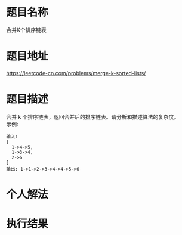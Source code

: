 # 题目名称  
合并K个排序链表              
# 题目地址    
https://leetcode-cn.com/problems/merge-k-sorted-lists/      
# 题目描述  
合并 k 个排序链表，返回合并后的排序链表。请分析和描述算法的复杂度。  
示例:  
```
输入:
[
  1->4->5,
  1->3->4,
  2->6
]
输出: 1->1->2->3->4->4->5->6
```
# 个人解法   
# 执行结果  
